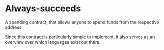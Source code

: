 # Always-succeeds

A spending contract, that allows anyone to spend funds from the respective address.

Since this contract is particularly simple to implement, it also serves as an overview over
which languages exist out there.